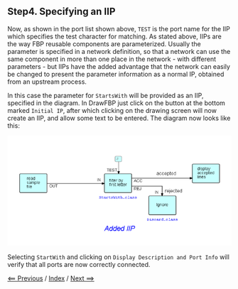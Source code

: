 
<link href="../style.css" rel="stylesheet" type="text/css">

## Step4.  Specifying an IIP

Now, as shown in the port list shown above, `TEST` is the port name for the IIP which specifies the test character for matching. As stated above, IIPs are the way FBP reusable components are parameterized.  Usually the parameter is specified in a network definition, so that a network can use the same component in more than one place in the network - with different parameters - but IIPs have the added advantage that the network can easily be changed to present the parameter information as a normal IP, obtained from an upstream process.

In this case the parameter for `StartsWith` will be provided as an IIP, specified in the diagram.  In DrawFBP just click on the button at the bottom marked `Initial IP`, after which clicking on the drawing screen will now create an IIP, and allow some text to be entered.  The diagram now looks like this:

![Diagram with IIP](Step4.png)

Selecting `StartWith` and clicking on `Display Description and Port Info` will verify that all ports are now correctly connected.

<p>  <div class=middle> <a href="../Step3/README.md"> &lt;== Previous</a> / <a href="../README.md"> Index</a> / <a href="../Step5/README.md"> Next ==&gt; </a></div> </p>